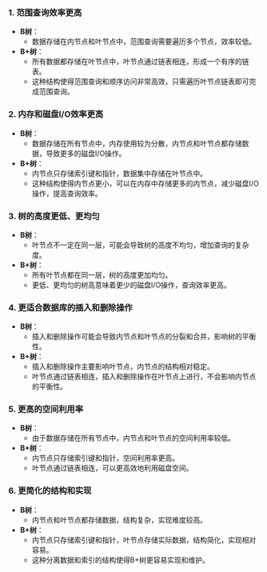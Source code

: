 ### 1. 范围查询效率更高
- **B树**：
   - 数据存储在内节点和叶节点中，范围查询需要遍历多个节点，效率较低。
- **B+树**：
   - 所有数据都存储在叶节点中，叶节点通过链表相连，形成一个有序的链表。
   - 这种结构使得范围查询和顺序访问非常高效，只需遍历叶节点链表即可完成范围查询。
### 2. 内存和磁盘I/O效率更高

- **B树**：
   - 数据存储在所有节点中，内存使用较为分散，内节点和叶节点都存储数据，导致更多的磁盘I/O操作。
- **B+树**：
   - 内节点只存储索引键和指针，数据集中存储在叶节点中。
   - 这种结构使得内节点更小，可以在内存中存储更多的内节点，减少磁盘I/O操作，提高查询效率。
### 3. 树的高度更低、更均匀

- **B树**：
   - 叶节点不一定在同一层，可能会导致树的高度不均匀，增加查询的复杂度。
- **B+树**：
   - 所有叶节点都在同一层，树的高度更加均匀。
   - 更低、更均匀的树高意味着更少的磁盘I/O操作，查询效率更高。
### 4. 更适合数据库的插入和删除操作

- **B树**：
   - 插入和删除操作可能会导致内节点和叶节点的分裂和合并，影响树的平衡性。
- **B+树**：
   - 插入和删除操作主要影响叶节点，内节点的结构相对稳定。
   - 叶节点通过链表相连，插入和删除操作在叶节点上进行，不会影响内节点的平衡性。
### 5. 更高的空间利用率

- **B树**：
   - 由于数据存储在所有节点中，内节点和叶节点的空间利用率较低。
- **B+树**：
   - 内节点只存储索引键和指针，空间利用率更高。
   - 叶节点通过链表相连，可以更高效地利用磁盘空间。
### 6. 更简化的结构和实现

- **B树**：
   - 内节点和叶节点都存储数据，结构复杂，实现难度较高。
- **B+树**：
   - 内节点只存储索引键和指针，叶节点存储实际数据，结构简化，实现相对容易。
   - 这种分离数据和索引的结构使得B+树更容易实现和维护。
